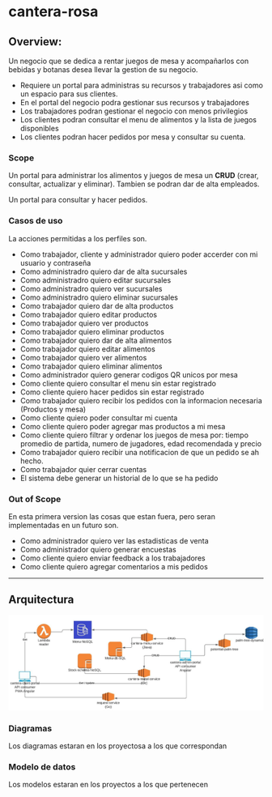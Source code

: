 # cantera-rosa

## **Overview:**

Un negocio que se dedica a rentar juegos de mesa y acompañarlos con bebidas y botanas desea llevar la gestion de su negocio.

- Requiere un portal para administras su recursos y trabajadores asi como un espacio para sus clientes.
- En el portal del negocio podra gestionar sus recursos y trabajadores
- Los trabajadores podran gestionar el negocio con menos privilegios
- Los clientes podran consultar el menu de alimentos y la lista de juegos disponibles
- Los clientes podran hacer pedidos por mesa y consultar su cuenta.
### **Scope**

Un portal para administrar los alimentos y juegos de mesa un **CRUD** (crear, consultar, actualizar y eliminar). Tambien se podran dar de alta empleados.

Un portal para consultar y hacer pedidos.

### **Casos de uso**

La acciones permitidas a los perfiles son.

- Como trabajador, cliente y administrador quiero poder accerder con mi usuario y contraseña
- Como administradro quiero dar de alta sucursales
- Como administradro quiero editar sucursales
- Como administradro quiero ver sucursales
- Como administradro quiero eliminar sucursales
- Como trabajador quiero dar de alta productos
- Como trabajador quiero editar productos
- Como trabajador quiero ver productos
- Como trabajador quiero eliminar productos
- Como trabajador quiero dar de alta alimentos
- Como trabajador quiero editar alimentos
- Como trabajador quiero ver alimentos
- Como trabajador quiero eliminar alimentos
- Como administrador quiero generar codigos QR unicos por mesa
- Como cliente quiero consultar el menu sin estar registrado
- Como cliente quiero hacer pedidos sin estar registrado
- Como trabajador quiero recibir los pedidos con la informacion necesaria (Productos y mesa)
- Como cliente quiero poder consultar mi cuenta
- Como cliente quiero poder agregar mas productos a mi mesa
- Como cliente quiero filtrar y ordenar los juegos de mesa por: tiempo promedio de partida, numero de jugadores, edad recomendada y precio
- Como trabajador quiero recibir una notificacion de que un pedido se ah hecho.
- Como trabajador quier cerrar cuentas
- El sistema debe generar un historial de lo que se ha pedido

### **Out of Scope**

En esta primera version las cosas que estan fuera, pero seran implementadas en un futuro son.

- Como administrador quiero ver las estadisticas de venta
- Como administrador quiero generar encuestas 
- Como cliente quiero enviar feedback a los trabajadores
- Como cliente quiero agregar comentarios a mis pedidos

---

## **Arquitectura**

![Infraestructure](./img/cantera_infraestructura.jpeg?raw=true)

### **Diagramas**

Los diagramas estaran en los proyectosa a los que correspondan

### **Modelo de datos**

Los modelos estaran en los proyectos a los que pertenecen
